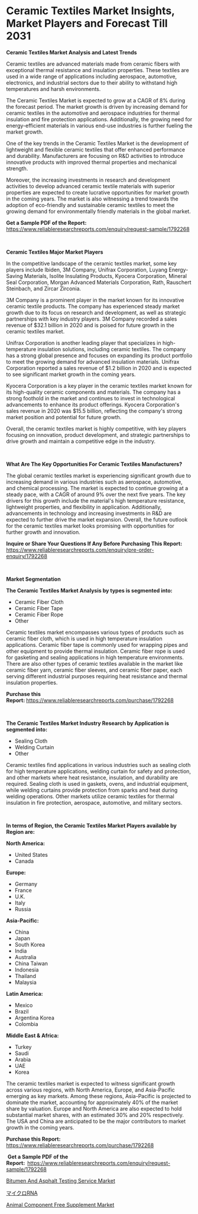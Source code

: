 <p><h1>Ceramic Textiles Market Insights, Market Players and Forecast Till 2031</h1></p><p><strong>Ceramic Textiles Market Analysis and Latest Trends</strong></p>
<p><p>Ceramic textiles are advanced materials made from ceramic fibers with exceptional thermal resistance and insulation properties. These textiles are used in a wide range of applications including aerospace, automotive, electronics, and industrial sectors due to their ability to withstand high temperatures and harsh environments.</p><p>The Ceramic Textiles Market is expected to grow at a CAGR of 8% during the forecast period. The market growth is driven by increasing demand for ceramic textiles in the automotive and aerospace industries for thermal insulation and fire protection applications. Additionally, the growing need for energy-efficient materials in various end-use industries is further fueling the market growth.</p><p>One of the key trends in the Ceramic Textiles Market is the development of lightweight and flexible ceramic textiles that offer enhanced performance and durability. Manufacturers are focusing on R&D activities to introduce innovative products with improved thermal properties and mechanical strength.</p><p>Moreover, the increasing investments in research and development activities to develop advanced ceramic textile materials with superior properties are expected to create lucrative opportunities for market growth in the coming years. The market is also witnessing a trend towards the adoption of eco-friendly and sustainable ceramic textiles to meet the growing demand for environmentally friendly materials in the global market.</p></p>
<p><strong>Get a Sample PDF of the Report:&nbsp;</strong> <a href="https://www.reliableresearchreports.com/enquiry/request-sample/1792268">https://www.reliableresearchreports.com/enquiry/request-sample/1792268</a></p>
<p>&nbsp;</p>
<p><strong>Ceramic Textiles Major Market Players</strong></p>
<p><p>In the competitive landscape of the ceramic textiles market, some key players include Ibiden, 3M Company, Unifrax Corporation, Luyang Energy-Saving Materials, Isolite Insulating Products, Kyocera Corporation, Mineral Seal Corporation, Morgan Advanced Materials Corporation, Rath, Rauschert Steinbach, and Zircar Zirconia.</p><p>3M Company is a prominent player in the market known for its innovative ceramic textile products. The company has experienced steady market growth due to its focus on research and development, as well as strategic partnerships with key industry players. 3M Company recorded a sales revenue of $32.1 billion in 2020 and is poised for future growth in the ceramic textiles market.</p><p>Unifrax Corporation is another leading player that specializes in high-temperature insulation solutions, including ceramic textiles. The company has a strong global presence and focuses on expanding its product portfolio to meet the growing demand for advanced insulation materials. Unifrax Corporation reported a sales revenue of $1.2 billion in 2020 and is expected to see significant market growth in the coming years.</p><p>Kyocera Corporation is a key player in the ceramic textiles market known for its high-quality ceramic components and materials. The company has a strong foothold in the market and continues to invest in technological advancements to enhance its product offerings. Kyocera Corporation's sales revenue in 2020 was $15.5 billion, reflecting the company's strong market position and potential for future growth.</p><p>Overall, the ceramic textiles market is highly competitive, with key players focusing on innovation, product development, and strategic partnerships to drive growth and maintain a competitive edge in the industry.</p></p>
<p>&nbsp;</p>
<p><strong>What Are The Key Opportunities For Ceramic Textiles Manufacturers?</strong></p>
<p><p>The global ceramic textiles market is experiencing significant growth due to increasing demand in various industries such as aerospace, automotive, and chemical processing. The market is expected to continue growing at a steady pace, with a CAGR of around 9% over the next five years. The key drivers for this growth include the material's high temperature resistance, lightweight properties, and flexibility in application. Additionally, advancements in technology and increasing investments in R&D are expected to further drive the market expansion. Overall, the future outlook for the ceramic textiles market looks promising with opportunities for further growth and innovation.</p></p>
<p><strong>Inquire or Share Your Questions If Any Before Purchasing This Report:</strong> <a href="https://www.reliableresearchreports.com/enquiry/pre-order-enquiry/1792268">https://www.reliableresearchreports.com/enquiry/pre-order-enquiry/1792268</a></p>
<p>&nbsp;</p>
<p><strong>Market Segmentation</strong></p>
<p><strong>The Ceramic Textiles Market Analysis by types is segmented into:</strong></p>
<p><ul><li>Ceramic Fiber Cloth</li><li>Ceramic Fiber Tape</li><li>Ceramic Fiber Rope</li><li>Other</li></ul></p>
<p><p>Ceramic textiles market encompasses various types of products such as ceramic fiber cloth, which is used in high temperature insulation applications. Ceramic fiber tape is commonly used for wrapping pipes and other equipment to provide thermal insulation. Ceramic fiber rope is used for gasketing and sealing applications in high temperature environments. There are also other types of ceramic textiles available in the market like ceramic fiber yarn, ceramic fiber sleeves, and ceramic fiber paper, each serving different industrial purposes requiring heat resistance and thermal insulation properties.</p></p>
<p><strong>Purchase this Report:&nbsp;</strong><a href="https://www.reliableresearchreports.com/purchase/1792268">https://www.reliableresearchreports.com/purchase/1792268</a></p>
<p>&nbsp;</p>
<p><strong>The Ceramic Textiles Market Industry Research by Application is segmented into:</strong></p>
<p><ul><li>Sealing Cloth</li><li>Welding Curtain</li><li>Other</li></ul></p>
<p><p>Ceramic textiles find applications in various industries such as sealing cloth for high temperature applications, welding curtain for safety and protection, and other markets where heat resistance, insulation, and durability are required. Sealing cloth is used in gaskets, ovens, and industrial equipment, while welding curtains provide protection from sparks and heat during welding operations. Other markets utilize ceramic textiles for thermal insulation in fire protection, aerospace, automotive, and military sectors.</p></p>
<p>&nbsp;</p>
<p><strong>In terms of Region, the Ceramic Textiles Market Players available by Region are:</strong></p>
<p>
    <p> <strong> North America: </strong>
        <ul>
            <li>United States</li>
            <li>Canada</li>
        </ul>
        </p> 
    <p> <strong> Europe: </strong>
        <ul>
            <li>Germany</li>
            <li>France</li>
            <li>U.K.</li>
            <li>Italy</li>
            <li>Russia</li>
        </ul>
        </p> 
    <p> <strong> Asia-Pacific: </strong>
        <ul>
            <li>China</li>
            <li>Japan</li>
            <li>South Korea</li>
            <li>India</li>
            <li>Australia</li>
            <li>China Taiwan</li>
            <li>Indonesia</li>
            <li>Thailand</li>
            <li>Malaysia</li>
        </ul>
        </p> 
    <p> <strong> Latin America: </strong>
        <ul>
            <li>Mexico</li>
            <li>Brazil</li>
            <li>Argentina Korea</li>
            <li>Colombia</li>
        </ul>
        </p> 
    <p> <strong> Middle East & Africa: </strong>
        <ul>
            <li>Turkey</li>
            <li>Saudi</li>
            <li>Arabia</li>
            <li>UAE</li>
            <li>Korea</li>
        </ul>
    </p>
    </p>
<p><p>The ceramic textiles market is expected to witness significant growth across various regions, with North America, Europe, and Asia-Pacific emerging as key markets. Among these regions, Asia-Pacific is projected to dominate the market, accounting for approximately 40% of the market share by valuation. Europe and North America are also expected to hold substantial market shares, with an estimated 30% and 20% respectively. The USA and China are anticipated to be the major contributors to market growth in the coming years.</p></p>
<p><strong>Purchase this Report: </strong><a href="https://www.reliableresearchreports.com/purchase/1792268">https://www.reliableresearchreports.com/purchase/1792268</a></p>
<p>&nbsp;<strong>Get a Sample PDF of the Report:&nbsp;&nbsp;</strong><a href="https://www.reliableresearchreports.com/enquiry/request-sample/1792268">https://www.reliableresearchreports.com/enquiry/request-sample/1792268</a></p>
<p><strong></strong></p>
<p><p><a href="https://issuu.com/reportprime-2/docs/bitumen-and-asphalt-testing-service-market-size-20">Bitumen And Asphalt Testing Service Market</a></p><p><a href="https://github.com/jkjreqjscoxx7/Market-Research-Report-List-1/blob/main/3455682192848.md">マイクロRNA</a></p><p><a href="https://issuu.com/reportprime-2/docs/animal-component-free-supplement-market-size-2030.">Animal Component Free Supplement Market</a></p></p>